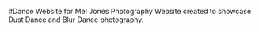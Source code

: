 #Dance Website for Mel Jones Photography
Website created to showcase Dust Dance and Blur Dance photography.

